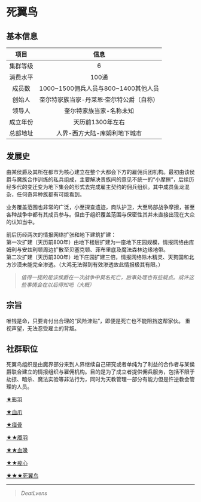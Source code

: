 # 死翼鸟

## 基本信息

项目|信息
:--:|:--:
集群等级|6
消费水平|100通
成员数|1000~1500佣兵人员与800~1400其他人员
创始人|奎尔特家族当家-丹莱恩·奎尔特公爵（自称）
领导人|奎尔特家族当家-名称未知
成立年份|天历前1300年左右
总部地址|人界-西方大陆-库姆利地下城市

## 发展史

由某侯爵及其所在都市为核心建立在整个大都会下方的雇佣兵团机构。最初由该侯爵与魔族合作训练的私兵组成，主要解决贵族间的意见不统一的“小摩擦”，后续历经多代的变迁变为地下集会的形式去完成雇主契约的佣兵组织。其中成员鱼龙混杂，任何奇异种族都有可能看到。

业务覆盖范围也非常的广泛，小至探查遗迹，商队护卫，大至局部战争摩擦，甚至各种战争中都有其成员参与。但由于组织覆盖范围与保密性其并未直接出现在大众的认知当中。

前后历经两次的情报网络扩张和地下建筑扩建：<br>第一次扩建（天历前800年）由地下楼层扩建为一座地下庄园规模，情报网络由库姆利与安兹利顿周边扩散至贝塞克顿、菲布里底及魔法森林边缘地带。<br>第二次扩建（天历前300年）地下庄园扩建三倍，情报网络除木精灵、天狗国和北方沙漠未能完全渗透。（大鸿无法得到有效渗透故此情报极其有限。）

> *值得一提的是该侯爵在一次战争中莫名死亡，后事处理也有些疑点。或许这些事情会在以后得知吧（大概）*

## 宗旨

唯钱是命，只要肯付出合理的“风险津贴”，即便是死亡也不能阻挡这帮家伙。
重视声望，无法忍受雇主的背叛。

## 社群职位

死翼鸟组织是由魔界部分来到人界继续自己研究或者单纯为了利益的合作者与某侯爵联合建立的情报组织与雇佣机构。目的是为了成立者提供佣兵服务，包括不限于劫掠、暗杀、魔法实验等非法行为，同时为天教管理一部分有能力但是忤逆教会管理的人员。

<a href="../ShadowFeather" target="_blank">★影羽</a>

<a href="../BloodyClaw" target="_blank">★血爪</a>

<a href="../MiasmBone" target="_blank">★瘴骨</a>

<a href="../FrighteningFeather" target="_blank">★★魇羽</a>

<a href="../BloodyBeak" target="_blank">★★血喙</a>

<a href="../PestilenceHeart" target="_blank">★★疫心</a>

<a href="../DeathBird" target="_blank">★★★死翼鸟</a>

---

> *DeatLvens*